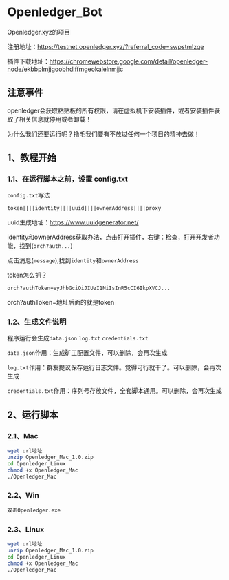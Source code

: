 # Openledger_Bot
Openledger.xyz的项目

注册地址：https://testnet.openledger.xyz/?referral_code=swpstmlzqe

插件下载地址：https://chromewebstore.google.com/detail/openledger-node/ekbbplmjjgoobhdlffmgeokalelnmjjc

## 注意事件
openledger会获取粘贴板的所有权限，请在虚拟机下安装插件，或者安装插件获取了相关信息就停用或者卸载！

为什么我们还要运行呢？撸毛我们要有不放过任何一个项目的精神去做！

## 1、教程开始
### 1.1、在运行脚本之前，设置 config.txt
``config.txt``写法
```txt
token||||identity||||uuid||||ownerAddress||||proxy
```
uuid生成地址：https://www.uuidgenerator.net/

identity和ownerAddress获取办法，点击打开插件，右键：检查，打开开发者功能，找到(``orch?auth...``) 

点击消息(``message``),找到``identity``和``ownerAddress``

token怎么抓？
```txt
orch?authToken=eyJhbGciOiJIUzI1NiIsInR5cCI6IkpXVCJ...
```
orch?authToken=地址后面的就是token

### 1.2、生成文件说明
程序运行会生成``data.json`` ``log.txt`` ``credentials.txt``

``data.json``作用：生成矿工配置文件，可以删除，会再次生成

``log.txt``作用：群友提议保存运行日志文件。觉得可行就干了。可以删除，会再次生成

``credentials.txt``作用：序列号存放文件，全套脚本通用。可以删除，会再次生成
## 2、运行脚本
### 2.1、Mac
```bash
wget url地址
unzip Openledger_Mac_1.0.zip
cd Openledger_Linux
chmod +x Openledger_Mac
./Openledger_Mac
```

### 2.2、Win
```txt
双击Openledger.exe
```

### 2.3、Linux
```bash
wget url地址
unzip Openledger_Mac_1.0.zip
cd Openledger_Linux
chmod +x Openledger_Mac
./Openledger_Mac
```
